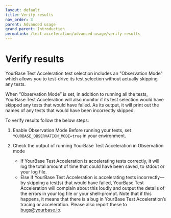 ```yaml
---
layout: default
title: Verify results
nav_order: 3
parent: Advanced usage
grand_parent: Introduction
permalink: /test-acceleration/advanced-usage/verify-results
---
```


# Verify results
YourBase Test Acceleration test selection includes an "Observation Mode" which allows you to test-drive its test selection without actually skipping any tests. 

When “Observation Mode” is set, in addition to running all the tests, YourBase Test Acceleration will also monitor if its test selection would have skipped any tests that would have failed. As its output, it will print out the names of any tests that would have been incorrectly skipped. 

To verify results follow the below steps: 

1. Enable Observation Mode
Before running your tests, set `YOURBASE_OBSERVATION_MODE=true` in your environment.

2. Check the output of running YourBase Test Acceleration in Observation mode
   - If YourBase Test Acceleration is accelerating tests correctly, it will log the total amount of time that could have been saved, to stdout or your log file.
   - Else if YourBase Test Acceleration is accelerating tests incorrectly—by skipping a test(s) that would have failed, YourBase Test Acceleration will complain about this loudly and output the details of the errors in your log file or your shell-prompt. Note that if this happens, it means that there is a bug in YourBase Test Acceleration’s tracing or acceleration. Please also report these to bugs@yourbase.io.
